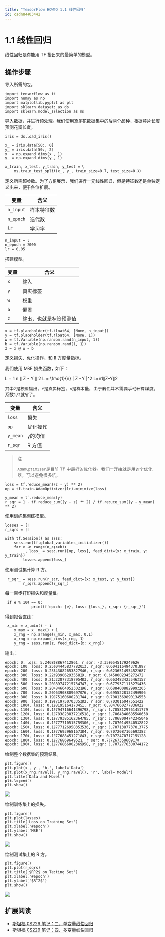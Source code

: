 ```yaml
---
title: "TensorFlow HOWTO 1.1 线性回归"
id: csdn84403442
---
```


# 1.1 线性回归

线性回归是你能用 TF 搭出来的最简单的模型。

## 操作步骤

导入所需的包。

```
import tensorflow as tf
import numpy as np
import matplotlib.pyplot as plt
import sklearn.datasets as ds
import sklearn.model_selection as ms 
```

导入数据，并进行预处理。我们使用鸢尾花数据集中的后两个品种，根据萼片长度预测花瓣长度。

```
iris = ds.load_iris()

x_ = iris.data[50:, 0]
y_ = iris.data[50:, 2]
x_ = np.expand_dims(x_, 1)
y_ = np.expand_dims(y_, 1)

x_train, x_test, y_train, y_test = \
    ms.train_test_split(x_, y_, train_size=0.7, test_size=0.3) 
```

定义所需超参数。为了方便展示，我们进行一元线性回归，但是特征数还是单独定义出来，便于各位扩展。

| 变量 | 含义 |
| --- | --- |
| `n_input` | 样本特征数 |
| `n_epoch` | 迭代数 |
| `lr` | 学习率 |

```
n_input = 1
n_epoch = 2000
lr = 0.05 
```

搭建模型。

| 变量 | 含义 |
| --- | --- |
| `x` | 输入 |
| `y` | 真实标签 |
| `w` | 权重 |
| `b` | 偏置 |
| `z` | 输出，也就是标签预测值 |

```
x = tf.placeholder(tf.float64, [None, n_input])
y = tf.placeholder(tf.float64, [None, 1])
w = tf.Variable(np.random.rand(n_input, 1))
b = tf.Variable(np.random.rand(1, 1))
z = x @ w + b 
```

定义损失、优化操作、和 R 方度量指标。

我们使用 MSE 损失函数，如下：

L = 1 n ∥ Z − Y ∥ 2 L = \frac{1}{n} \| Z - Y \|^2 L=n1​∥Z−Y∥2

其中`Z`是模型输出，`Y`是真实标签，`n`是样本量。由于我们并不需要手动计算梯度，系数`1/2`就省了。

| 变量 | 含义 |
| --- | --- |
| `loss` | 损失 |
| `op` | 优化操作 |
| `y_mean` | `y`的均值 |
| `r_sqr` | R 方值 |

> 注
> 
> `AdamOptimizer`是目前 TF 中最好的优化器。我们一开始就是用这个优化器，可以避免很多坑。

```
loss = tf.reduce_mean((z - y) ** 2)
op = tf.train.AdamOptimizer(lr).minimize(loss)

y_mean = tf.reduce_mean(y)
r_sqr = 1 - tf.reduce_sum((y - z) ** 2) / tf.reduce_sum((y - y_mean) ** 2) 
```

使用训练集训练模型。

```
losses = []
r_sqrs = []

with tf.Session() as sess:
    sess.run(tf.global_variables_initializer())
    for e in range(n_epoch):
        _, loss_ = sess.run([op, loss], feed_dict={x: x_train, y: y_train})
        losses.append(loss_) 
```

使用测试集计算 R 方。

```
 r_sqr_ = sess.run(r_sqr, feed_dict={x: x_test, y: y_test})
        r_sqrs.append(r_sqr_) 
```

每一百步打印损失和度量值。

```
 if e % 100 == 0:
            print(f'epoch: {e}, loss: {loss_}, r_sqr: {r_sqr_}') 
```

得到拟合直线：

```
 x_min = x_.min() - 1
    x_max = x_.max() + 1
    x_rng = np.arange(x_min, x_max, 0.1)
    x_rng = np.expand_dims(x_rng, 1)
    y_rng = sess.run(z, feed_dict={x: x_rng}) 
```

输出：

```
epoch: 0, loss: 5.246808867412861, r_sqr: -3.3580545179249626
epoch: 100, loss: 0.25004445837782013, r_sqr: 0.6041164943701897
epoch: 200, loss: 0.23843082653827946, r_sqr: 0.6236514954522687
epoch: 300, loss: 0.2269390629355829, r_sqr: 0.6450002345272472
epoch: 400, loss: 0.21722877318795483, r_sqr: 0.6634834235462157
epoch: 500, loss: 0.20989747215734747, r_sqr: 0.6779371113275436
epoch: 600, loss: 0.20484664052302196, r_sqr: 0.6884008829992205
epoch: 700, loss: 0.20163908809697076, r_sqr: 0.6955228132490906
epoch: 800, loss: 0.19975160600281744, r_sqr: 0.7001369890134553
epoch: 900, loss: 0.19871975070335382, r_sqr: 0.703016047551422
epoch: 1000, loss: 0.198195164170451, r_sqr: 0.7047660277836822
epoch: 1100, loss: 0.19794716641396798, r_sqr: 0.7058129761451779
epoch: 1200, loss: 0.19783823837210518, r_sqr: 0.7064340685560638
epoch: 1300, loss: 0.19779385162364785, r_sqr: 0.7068004742345046
epoch: 1400, loss: 0.19777710515759306, r_sqr: 0.7070149540532822
epoch: 1500, loss: 0.19777126958353536, r_sqr: 0.7071387737013775
epoch: 1600, loss: 0.1977693968167384, r_sqr: 0.7072087165692382
epoch: 1700, loss: 0.1977688451271843, r_sqr: 0.7072470717155128
epoch: 1800, loss: 0.19776869649521, r_sqr: 0.707267350669178
epoch: 1900, loss: 0.19776866002369958, r_sqr: 0.7072776300744172 
```

绘制整个数据集的预测结果。

```
plt.figure()
plt.plot(x_, y_, 'b.', label='Data')
plt.plot(x_rng.ravel(), y_rng.ravel(), 'r', label='Model')
plt.title('Data and Model')
plt.legend()
plt.show() 
```

![](../img/3b84950f7ebfad0476dc569abe671e1e.png)

绘制训练集上的损失。

```
plt.figure()
plt.plot(losses)
plt.title('Loss on Training Set')
plt.xlabel('#epoch')
plt.ylabel('MSE')
plt.show() 
```

![](../img/1a5e0166df50db7261e8bfb160dd670b.png)

绘制测试集上的 R 方。

```
plt.figure()
plt.plot(r_sqrs)
plt.title('$R^2$ on Testing Set')
plt.xlabel('#epoch')
plt.ylabel('$R^2$')
plt.show() 
```

![](../img/5dafbdc5595d4301fd2c47bddfb2a97b.png)

## 扩展阅读

*   [斯坦福 CS229 笔记：二、单变量线性回归](http://www.ai-start.com/ml2014/html/week1.html#header-n178)
*   [斯坦福 CS229 笔记：四、多变量线性回归](http://www.ai-start.com/ml2014/html/week2.html#header-n5)